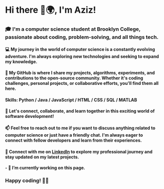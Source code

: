 # Hi there 👋🌍, I'm Aziz!   

### 🎓 I'm a computer science student at Brooklyn College, passionate about coding, problem-solving, and all things tech.

#### 💻 My journey in the world of computer science is a constantly evolving adventure. I'm always exploring new technologies and seeking to expand my knowledge.

#### 🌟 My GitHub is where I share my projects, algorithms, experiments, and contributions to the open-source community. Whether it's coding challenges, personal projects, or collaborative efforts, you'll find them all here.

#### Skills: Python / Java / JavaScript / HTML / CSS / SQL / MATLAB

#### 🚀 Let's connect, collaborate, and learn together in this exciting world of software development!

#### 📫 Feel free to reach out to me if you want to discuss anything related to computer science or just have a friendly chat. I'm always eager to connect with fellow developers and learn from their experiences.

#### 🔗 Connect with me on [LinkedIn](https://www.linkedin.com/in/aziz-abdusamiev/) to explore my professional journey and stay updated on my latest projects.

**- 🔭 I’m currently working on this page.**

### Happy coding! 👨‍💻
